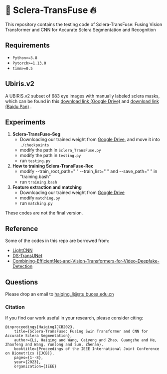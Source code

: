 # 👏 Sclera-TransFuse  🔥

This repository contains the testing code of Sclera-TransFuse: Fusing Vision Transformer and CNN for Accurate Sclera Segmentation and
Recognition

## Requirements
* `Python>=3.8`
* `Pytorch>=1.13.0` 
* `timm>=0.5`

## Ubiris.v2
A UBIRIS.v2 subset of 683 eye images with manually labeled sclera masks, which can be found in this [download link (Google Drive)]() and [download link (Baidu Pan)](https://pan.baidu.com/s/1WJ6anKO3d9MR6vzrXkX6pQ?pwd=p879) . 
## Experiments
1. **Sclera-TransFuse-Seg**
   +  Downloading our trained weight from [Google Drive](https://drive.google.com/drive/folders/104TAazlhPCHCWI1IcPqgUJKLjj1alGpr?usp=drive_link), and move it into `./checkpoints`
	+ modify the path in `Sclera_TransFuse.py` 
	+ modify the path in `testing.py`
	+ run `testing.py`
2.  **How to training Sclera-TransFuse-Rec**
  	+ modify --train_root_path=" "   --train_list=" "  and --save_path=" " in "training.bash"
	+ run `training.bash`
3. **Feature extraction and matching**
	+ Downloading our trained weight from [Google Drive](https://drive.google.com/file/d/1ZvQPEork9z9z01KM376Lp5APxYS3hfW6/view?usp=drive_link)
	+ modify `matching.py`
     + run `matching.py`

These codes are not the final version.



## Reference
Some of the codes in this repo are borrowed from:
* [LightCNN](https://github.com/AlfredXiangWu/LightCNN)
* [DS-TransUNet](https://github.com/TianBaoGe/DS-TransUNet)
* [Combining-EfficientNet-and-Vision-Transformers-for-Video-Deepfake-Detection](https://github.com/davide-coccomini/Combining-EfficientNet-and-Vision-Transformers-for-Video-Deepfake-Detection)


## Questions
Please drop an email to haiqing_li@stu.bucea.edu.cn



### Citation
If you find our work useful in your research, please consider citing:

    @inproceedings{HaiqingIJCB2023,
        title={Sclera-TransFuse: Fusing Swin Transformer and CNN for Accurate Sclera Segmentation},
        author={Li, Haiqing and Wang, Caiyong and Zhao, Guangzhe and He, Zhaofeng and Wang, Yunlong and Sun, Zhenan},
        booktitle={Proceedings of the IEEE International Joint Conference on Biometrics (IJCB)},
        pages={1--8},
        year={2023},
        organization={IEEE}

